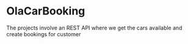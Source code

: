 # OlaCarBooking
The projects involve an REST API where we get the cars available and create bookings for customer
